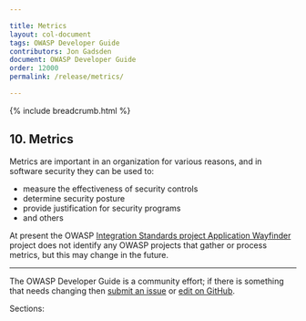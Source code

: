 ```yaml
---

title: Metrics
layout: col-document
tags: OWASP Developer Guide
contributors: Jon Gadsden
document: OWASP Developer Guide
order: 12000
permalink: /release/metrics/

---
```


{% include breadcrumb.html %}

## 10. Metrics

Metrics are important in an organization for various reasons, and in software security they can be used to:

* measure the effectiveness of security controls
* determine security posture
* provide justification for security programs
* and others

At present the OWASP [Integration Standards project Application Wayfinder][wayfinder] project
does not identify any OWASP projects that gather or process metrics, but this may change in the future.

----

The OWASP Developer Guide is a community effort; if there is something that needs changing
then [submit an issue][issue1200] or [edit on GitHub][edit1200].

[edit1200]: https://github.com/OWASP/www-project-developer-guide/blob/main/draft/12-metrics/toc.md
[issue1200]: https://github.com/OWASP/www-project-developer-guide/issues/new?labels=enhancement&template=request.md&title=Update:%2012-metrics/00-toc
[wayfinder]: https://owasp.org/www-project-integration-standards/

Sections:
